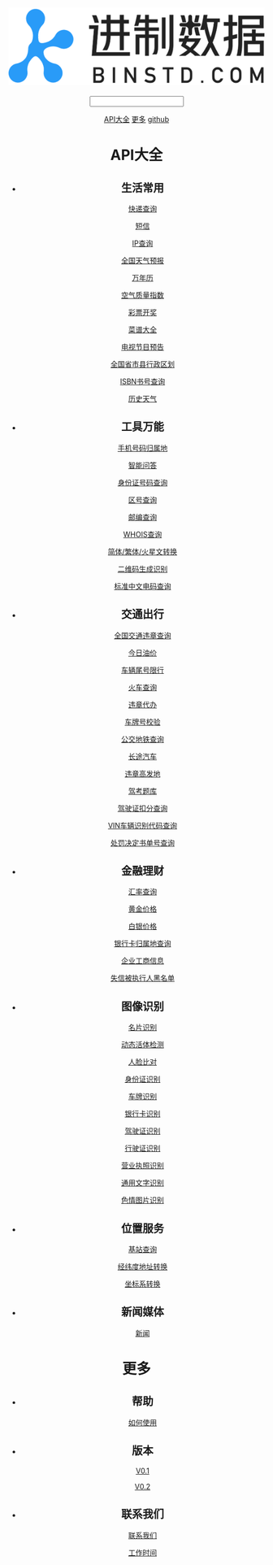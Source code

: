 <!DOCTYPE html>
<html>
<head>
  <meta charset="utf-8">
  <title>api接口大全，免费数据接口大全列表-进制数据</title>
  <meta name="keywords" content="api接口大全,数据接口大全">
  <meta name="descrption" content="进制数据精心制作API接口大全，其中包括生活常用、工具万能、交通出行、金融理财、图像识别、位置服务、新闻媒体等大类数据接口，提供较为全面的免费数据接口大全，方便开发者查找所需的API数据接口，节省开发成本是时间。">
  <link rel="stylesheet" type="text/css" href="./css/reset.css">
  <link rel="stylesheet" type="text/css" href="./css/css.css">
</head>
<body>

<header class="navbar">
  <h2 class="fl"><a href="https://www.binstd.com"><img src="./img/logov2.png"></a></h2>
  <div class="fr">
    <div class="fl srch">
      <input type="" name="" class="search">
      <div class="pos">
        <ul>
        </ul>
      </div>
    </div>
    <a href="javascript:;" class="active">API大全</a>
    <a href="javascript:;">更多</a>
    <a href="https://github.com/BinSTD-BinSTD">github</a>
  </div>
  <div class="clear"></div>

  <div class="headermenu">
    <div class="hidden">
      <h1>API大全</h1>
      <ul>
        <li class="active">
          <h2>生活常用</h2>
          <p class="active"><a href="#1_1">快递查询</a></p>
          <p><a href="#1_2">短信</a></p>
          <p><a href="#1_3">IP查询</a></p>
          <p><a href="#1_4">全国天气预报</a></p>
          <p><a href="#1_5">万年历</a></p>
          <p><a href="#1_6">空气质量指数</a></p>
          <p><a href="#1_7">彩票开奖</a></p>
          <p><a href="#1_8">菜谱大全</a></p>
          <p><a href="#1_9">电视节目预告</a></p>
          <p><a href="#1_10">全国省市县行政区划</a></p>
          <p><a href="#1_11">ISBN书号查询</a></p>
          <p><a href="#1_12">历史天气</a></p>
        </li>
        <li>
          <h2>工具万能</h2>
          <p class="active"><a href="#2_1">手机号码归属地</a></p>
          <p><a href="#2_2">智能问答</a></p>
          <p><a href="#2_3">身份证号码查询</a></p>
          <p><a href="#2_4">区号查询</a></p>
          <p><a href="#2_5">邮编查询</a></p>
          <p><a href="#2_6">WHOIS查询</a></p>
          <p><a href="#2_7">简体/繁体/火星文转换</a></p>
          <p><a href="#2_8">二维码生成识别</a></p>
          <p><a href="#2_9">标准中文电码查询</a></p>
        </li>
         <li>
          <h2>交通出行</h2>
          <p class="active"><a href="#3_1">全国交通违章查询</a></p>
          <p><a href="#3_2">今日油价</a></p>
          <p><a href="#3_3">车辆尾号限行</a></p>
          <p><a href="#3_4">火车查询</a></p>
          <p><a href="#3_5">违章代办</a></p>
          <p><a href="#3_6">车牌号校验</a></p>
          <p><a href="#3_7">公交地铁查询</a></p>
          <p><a href="#3_8">长途汽车</a></p>
          <p><a href="#3_9">违章高发地</a></p>
          <p><a href="#3_10">驾考题库</a></p>
          <p><a href="#3_11">驾驶证扣分查询</a></p>
          <p><a href="#3_12">VIN车辆识别代码查询</a></p>
          <p><a href="#3_13">处罚决定书单号查询</a></p>
        </li>
        <li>
          <h2>金融理财</h2>
          <p class="active"><a href="#4_1">汇率查询</a></p>
          <p><a href="#4_2">黄金价格</a></p>
          <p><a href="#4_3">白银价格</a></p>
          <p><a href="#4_4">银行卡归属地查询</a></p>
          <p><a href="#4_5">企业工商信息</a></p>
          <p><a href="#4_6">失信被执行人黑名单</a></p>
        </li>
        <li>
          <h2>图像识别</h2>
          <p class="active"><a href="#5_1">名片识别</a></p>
          <p><a href="#5_2">动态活体检测</a></p>
          <p><a href="#5_3">人脸比对</a></p>
          <p><a href="#5_4">身份证识别</a></p>
          <p><a href="#5_5">车牌识别</a></p>
          <p><a href="#5_6">银行卡识别</a></p>
          <p><a href="#5_7">驾驶证识别</a></p>
          <p><a href="#5_8">行驶证识别</a></p>
          <p><a href="#5_9">营业执照识别</a></p>
          <p><a href="#5_10">通用文字识别</a></p>
          <p><a href="#5_11">色情图片识别</a></p>
        </li>
        <li>
          <h2>位置服务</h2>
          <p class="active"><a href="#6_1">基站查询</a></p>
          <p><a href="#6_2">经纬度地址转换</a></p>
          <p><a href="#6_3">坐标系转换</a></p>
        </li>
        <li>
          <h2>新闻媒体</h2>
          <p class="active"><a href="#7_1">新闻</a></p>
        </li>
      </ul>
    </div>
    <div class="hidden">
      <h1>更多</h1>
      <ul>
        <li class="active">
          <h2>帮助</h2>
          <p class="active"><a href="#1_1">如何使用</a></p>
        </li>
        <li>
          <h2>版本</h2>
          <p class="active"><a href="#2_1">V0.1</a></p>
          <p><a href="#2_2">V0.2</a></p>
        </li>
         <li>
          <h2>联系我们</h2>
          <p class="active"><a href="#3_1">联系我们</a></p>
          <p><a href="#3_2">工作时间</a></p>
        </li>
      </ul>
    </div>
  </div>
</header>

<script type="text/javascript" src="./js/jquery-1.11.0.min.js"></script>
<script type="text/javascript">
  $(document).ready(function(){

    $('.navbar .fr > a').click(function(){
      var index = $(this).index()
      $('.leftmenu .hidden').eq(index - 1).show().siblings('.hidden').hide()
      $(this).addClass('active').siblings('a').removeClass('active')
      var path =  index == 1 ? 'index' : 'more'
      getMd(path, '1.md', function(data){
        $("#mdcontent").html(data);
        $('pre code').each(function(i, block) {
          hljs.highlightBlock(block);
        });
      })
    })

    $('.search').on('input propertychange',function(){
      $('.pos ul').empty()
      var v = $(this).val()
      if (v) {
        $('.pos').show()
        $('.headermenu p').each(function(i1,v1){
          var t = $(v1).text()
          if(t.indexOf(v) > -1) {
            var cl = $(v1).clone()
            var h1 = $(this).parents('.hidden').find('h1').text()
            var h2 = $(this).parents('li').find('h2').text()
            cl.find('a').html('<b>' + h1 + '</b>' + ' > ' + h2 + ' > ' + $(v1).text())
            $('.pos ul').append('<li>' + cl.html()  + '</li>')
            //$('.pos li').eq(0).addClass('active').siblings('li').removeClass('active')
          }
        })
      } else {
        $('.pos').hide()
      }
    })
    // $('.search').keydown(function(e){
    //   var length = $('.pos li').length
    //   // 上箭头
    //   if (e.keyCode == 38 && n > 0) {
    //     $('.pos li').eq(--n).addClass('active').siblings('li').removeClass('active')
    //     if (n < 10) {
    //       $('.pos').scrollTop(0)
    //     }
    //   }
    //   // 下箭头
    //   if (e.keyCode == 40 && n < length) {
    //     $('.pos li').eq(++n).addClass('active').siblings('li').removeClass('active')
    //     if (n > 9) {
    //       $('.pos').scrollTop((n - 9) * 40)
    //     }
    //   }
    // })
    function getMd(path, file, fn) {
      $.ajax({
        url: './md/' + path + '/' + file,
        type: "get",
        success: function (data) {
          fn(data)
        }
      })
    }

    $(document).on('click','.pos a',function(){
      var m = $(this).attr('href').split('_')[0].substr(1)
      var n = $(this).attr('href').split('_')[1]
      var _this = $(this)
      var h1 = $(this).text().split(' > ')[0]
      var path = h1 == '更多' ? 'more' : 'index'
      var idx = h1 == '更多' ? '1' : '0'
      console.log(idx)
      $(this).parents('li').addClass('active').siblings('li').removeClass('active')
      $('.navbar .fr > a').eq(idx).addClass('active').siblings('a').removeClass('active')
      $('.leftmenu .hidden').eq(idx).show().siblings('.hidden').hide()
      $('.leftmenu .hidden:not(":hidden") ul li').eq(m - 1).addClass('active').siblings('li').removeClass('active')
      $('.leftmenu .hidden:not(":hidden") ul li').eq(m - 1).find('p').eq(n - 1).addClass('active').siblings('p').removeClass('active')
      getMd(path, m + '.md', function(data){
        $("#mdcontent").html(data);
        $('pre code').each(function(i, block) {
          hljs.highlightBlock(block);
        });
        $('html,body').animate({ 
          scrollTop:$(_this.attr('href')).offset().top
        }, 30);
      })
    })
    $(document).on('click',function(e){
      var _con = $('.srch .pos')
      if(!_con.is(e.target) && _con.has(e.target).length === 0){
        $('.search').val('')
        $('.srch .pos').hide()
      }
    });
  })
</script>
</body>
</html>
